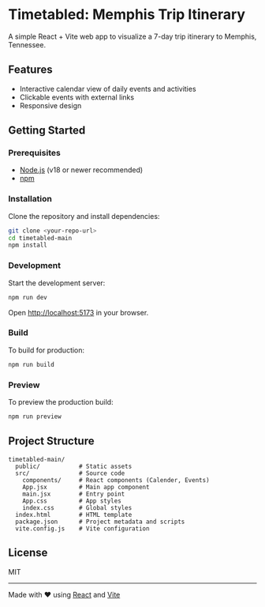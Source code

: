 # Timetabled: Memphis Trip Itinerary

A simple React + Vite web app to visualize a 7-day trip itinerary to Memphis, Tennessee.

## Features

- Interactive calendar view of daily events and activities
- Clickable events with external links
- Responsive design

## Getting Started

### Prerequisites

- [Node.js](https://nodejs.org/) (v18 or newer recommended)
- [npm](https://www.npmjs.com/)

### Installation

Clone the repository and install dependencies:

```sh
git clone <your-repo-url>
cd timetabled-main
npm install
```

### Development

Start the development server:

```sh
npm run dev
```

Open [http://localhost:5173](http://localhost:5173) in your browser.

### Build

To build for production:

```sh
npm run build
```

### Preview

To preview the production build:

```sh
npm run preview
```

## Project Structure

```
timetabled-main/
  public/           # Static assets
  src/              # Source code
    components/     # React components (Calender, Events)
    App.jsx         # Main app component
    main.jsx        # Entry point
    App.css         # App styles
    index.css       # Global styles
  index.html        # HTML template
  package.json      # Project metadata and scripts
  vite.config.js    # Vite configuration
```

## License

MIT

---

Made with ❤️ using [React](https://react.dev/) and [Vite](https://vitejs.dev/)
